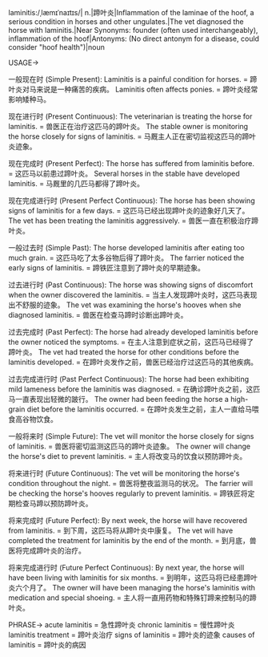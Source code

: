 laminitis:/ˌlæmɪˈnaɪtɪs/| n.|蹄叶炎|Inflammation of the laminae of the hoof, a serious condition in horses and other ungulates.|The vet diagnosed the horse with laminitis.|Near Synonyms: founder (often used interchangeably), inflammation of the hoof|Antonyms:  (No direct antonym for a disease, could consider "hoof health")|noun

USAGE->

一般现在时 (Simple Present):
Laminitis is a painful condition for horses. = 蹄叶炎对马来说是一种痛苦的疾病。
Laminitis often affects ponies. = 蹄叶炎经常影响矮种马。

现在进行时 (Present Continuous):
The veterinarian is treating the horse for laminitis. = 兽医正在治疗这匹马的蹄叶炎。
The stable owner is monitoring the horse closely for signs of laminitis. = 马厩主人正在密切监视这匹马的蹄叶炎迹象。

现在完成时 (Present Perfect):
The horse has suffered from laminitis before. = 这匹马以前患过蹄叶炎。
Several horses in the stable have developed laminitis. = 马厩里的几匹马都得了蹄叶炎。

现在完成进行时 (Present Perfect Continuous):
The horse has been showing signs of laminitis for a few days. = 这匹马已经出现蹄叶炎的迹象好几天了。
The vet has been treating the laminitis aggressively. = 兽医一直在积极治疗蹄叶炎。


一般过去时 (Simple Past):
The horse developed laminitis after eating too much grain. = 这匹马吃了太多谷物后得了蹄叶炎。
The farrier noticed the early signs of laminitis. = 蹄铁匠注意到了蹄叶炎的早期迹象。

过去进行时 (Past Continuous):
The horse was showing signs of discomfort when the owner discovered the laminitis. = 当主人发现蹄叶炎时，这匹马表现出不舒服的迹象。
The vet was examining the horse's hooves when she diagnosed laminitis. = 兽医在检查马蹄时诊断出蹄叶炎。

过去完成时 (Past Perfect):
The horse had already developed laminitis before the owner noticed the symptoms. = 在主人注意到症状之前，这匹马已经得了蹄叶炎。
The vet had treated the horse for other conditions before the laminitis developed. = 在蹄叶炎发作之前，兽医已经治疗过这匹马的其他疾病。


过去完成进行时 (Past Perfect Continuous):
The horse had been exhibiting mild lameness before the laminitis was diagnosed. = 在确诊蹄叶炎之前，这匹马一直表现出轻微的跛行。
The owner had been feeding the horse a high-grain diet before the laminitis occurred. = 在蹄叶炎发生之前，主人一直给马喂食高谷物饮食。

一般将来时 (Simple Future):
The vet will monitor the horse closely for signs of laminitis. = 兽医将密切监测这匹马的蹄叶炎迹象。
The owner will change the horse's diet to prevent laminitis. = 主人将改变马的饮食以预防蹄叶炎。

将来进行时 (Future Continuous):
The vet will be monitoring the horse's condition throughout the night. = 兽医将整夜监测马的状况。
The farrier will be checking the horse's hooves regularly to prevent laminitis. = 蹄铁匠将定期检查马蹄以预防蹄叶炎。


将来完成时 (Future Perfect):
By next week, the horse will have recovered from laminitis. = 到下周，这匹马将从蹄叶炎中康复。
The vet will have completed the treatment for laminitis by the end of the month. = 到月底，兽医将完成蹄叶炎的治疗。

将来完成进行时 (Future Perfect Continuous):
By next year, the horse will have been living with laminitis for six months. = 到明年，这匹马将已经患蹄叶炎六个月了。
The owner will have been managing the horse's laminitis with medication and special shoeing. = 主人将一直用药物和特殊钉蹄来控制马的蹄叶炎。


PHRASE->
acute laminitis = 急性蹄叶炎
chronic laminitis = 慢性蹄叶炎
laminitis treatment = 蹄叶炎治疗
signs of laminitis = 蹄叶炎的迹象
causes of laminitis = 蹄叶炎的病因
